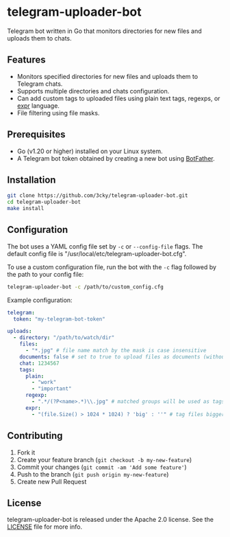# telegram-uploader-bot

Telegram bot written in Go that monitors directories for new files and uploads them to chats.

## Features

- Monitors specified directories for new files and uploads them to Telegram chats.
- Supports multiple directories and chats configuration.
- Can add custom tags to uploaded files using plain text tags, regexps, or [expr](https://github.com/antonmedv/expr) language.
- File filtering using file masks.

## Prerequisites

- Go (v1.20 or higher) installed on your Linux system.
- A Telegram bot token obtained by creating a new bot using [BotFather](https://core.telegram.org/bots#how-do-i-create-a-bot).

## Installation

```bash
git clone https://github.com/3cky/telegram-uploader-bot.git
cd telegram-uploader-bot
make install
```

## Configuration

The bot uses a YAML config file set by `-c` or `--config-file` flags. The default config file is "/usr/local/etc/telegram-uploader-bot.cfg".

To use a custom configuration file, run the bot with the `-c` flag followed by the path to your config file:

```bash
telegram-uploader-bot -c /path/to/custom_config.cfg
```

Example configuration:

```yaml
telegram:
  token: "my-telegram-bot-token"

uploads:
  - directory: "/path/to/watch/dir"
    files:
      - "*.jpg" # file name match by the mask is case insensitive
    documents: false # set to true to upload files as documents (without reencoding)
    chat: 1234567
    tags:
      plain:
        - "work"
        - "important"
      regexp:
        - ".*/(?P<name>.*)\\.jpg" # matched groups will be used as tags prefixed by group names
      expr:
        - "(file.Size() > 1024 * 1024) ? 'big' : ''" # tag files bigger than 1 megabyte
```

## Contributing

1. Fork it
2. Create your feature branch (`git checkout -b my-new-feature`)
3. Commit your changes (`git commit -am 'Add some feature'`)
4. Push to the branch (`git push origin my-new-feature`)
5. Create new Pull Request

## License

telegram-uploader-bot is released under the Apache 2.0 license. See the [LICENSE](https://github.com/3cky/telegram-uploader-bot/blob/main/LICENSE) file for more info.
